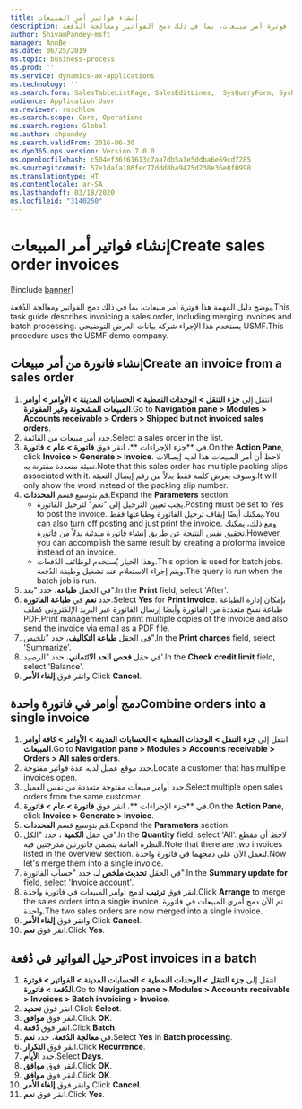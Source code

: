 ```yaml
---
title: إنشاء فواتير أمر المبيعات
description: يوضح دليل المهمة هذا فوترة أمر مبيعات، بما في ذلك دمج الفواتير ومعالجة الدُفعة.
author: ShivamPandey-msft
manager: AnnBe
ms.date: 06/25/2019
ms.topic: business-process
ms.prod: ''
ms.service: dynamics-ax-applications
ms.technology: ''
ms.search.form: SalesTableListPage, SalesEditLines,  SysQueryForm, SysRecurrence
audience: Application User
ms.reviewer: roschlom
ms.search.scope: Core, Operations
ms.search.region: Global
ms.author: shpandey
ms.search.validFrom: 2016-06-30
ms.dyn365.ops.version: Version 7.0.0
ms.openlocfilehash: c504ef36f61613c7aa7db5a1e5ddba6e69cd7285
ms.sourcegitcommit: 57e1dafa186fec77ddd8ba9425d238e36e0f0998
ms.translationtype: HT
ms.contentlocale: ar-SA
ms.lasthandoff: 03/18/2020
ms.locfileid: "3140250"
---
```

# <a name="create-sales-order-invoices"></a><span data-ttu-id="9e932-103">إنشاء فواتير أمر المبيعات</span><span class="sxs-lookup"><span data-stu-id="9e932-103">Create sales order invoices</span></span>

[!include [banner](../../includes/banner.md)]

<span data-ttu-id="9e932-104">يوضح دليل المهمة هذا فوترة أمر مبيعات، بما في ذلك دمج الفواتير ومعالجة الدُفعة.</span><span class="sxs-lookup"><span data-stu-id="9e932-104">This task guide describes invoicing a sales order, including merging invoices and batch processing.</span></span> <span data-ttu-id="9e932-105">يستخدم هذا الإجراء شركة بيانات العرض التوضيحي USMF.</span><span class="sxs-lookup"><span data-stu-id="9e932-105">This procedure uses the USMF demo company.</span></span>


## <a name="create-an-invoice-from-a-sales-order"></a><span data-ttu-id="9e932-106">إنشاء فاتورة من أمر مبيعات</span><span class="sxs-lookup"><span data-stu-id="9e932-106">Create an invoice from a sales order</span></span>
1. <span data-ttu-id="9e932-107">انتقل إلى **جزء التنقل > الوحدات النمطية > الحسابات المدينة > الأوامر > أوامر المبيعات المشحونة وغير المفوترة‬**.</span><span class="sxs-lookup"><span data-stu-id="9e932-107">Go to **Navigation pane > Modules > Accounts receivable > Orders > Shipped but not invoiced sales orders**.</span></span>
2. <span data-ttu-id="9e932-108">حدد أمر مبيعات من القائمة.</span><span class="sxs-lookup"><span data-stu-id="9e932-108">Select a sales order in the list.</span></span> 
3. <span data-ttu-id="9e932-109">في \*\*جزء الإجراءات \*\*، انقر فوق **فاتورة > عام > فاتورة**.</span><span class="sxs-lookup"><span data-stu-id="9e932-109">On the **Action Pane**, click **Invoice > Generate > Invoice**.</span></span> <span data-ttu-id="9e932-110">لاحظ أن أمر المبيعات هذا لديه إيصالات تعبئة متعددة مقترنة به.</span><span class="sxs-lookup"><span data-stu-id="9e932-110">Note that this sales order has multiple packing slips associated with it.</span></span> <span data-ttu-id="9e932-111">وسوف يعرض كلمة <multiple> فقط بدلاً من رقم إيصال التعبئة.</span><span class="sxs-lookup"><span data-stu-id="9e932-111">It will only show the word <multiple> instead of the packing slip number.</span></span>  
4. <span data-ttu-id="9e932-112">قم بتوسيع قسم **المحددات**.</span><span class="sxs-lookup"><span data-stu-id="9e932-112">Expand the **Parameters** section.</span></span>
    - <span data-ttu-id="9e932-113">يجب تعيين الترحيل إلى "نعم" لترحيل الفاتورة.</span><span class="sxs-lookup"><span data-stu-id="9e932-113">Posting must be set to Yes to post the invoice.</span></span> <span data-ttu-id="9e932-114">يمكنك أيضًا إيقاف ترحيل الفاتورة وطباعتها فقط.</span><span class="sxs-lookup"><span data-stu-id="9e932-114">You can also turn off posting and just print the invoice.</span></span> <span data-ttu-id="9e932-115">ومع ذلك، يمكنك تحقيق نفس النتيجة عن طريق إنشاء فاتورة مبدئية بدلاً من فاتورة.</span><span class="sxs-lookup"><span data-stu-id="9e932-115">However, you can accomplish the same result by creating a proforma invoice instead of an invoice.</span></span>  
    - <span data-ttu-id="9e932-116">وهذا الخيار يُستخدم لوظائف الدُفعات.</span><span class="sxs-lookup"><span data-stu-id="9e932-116">This option is used for batch jobs.</span></span> <span data-ttu-id="9e932-117">ويتم إجراء الاستعلام عند تشغيل وظيفة الدُفعة.</span><span class="sxs-lookup"><span data-stu-id="9e932-117">The query is run when the batch job is run.</span></span>
5. <span data-ttu-id="9e932-118">في الحقل **طباعة**، حدد "بعد".</span><span class="sxs-lookup"><span data-stu-id="9e932-118">In the **Print** field, select 'After'.</span></span>
6. <span data-ttu-id="9e932-119">حدد **نعم** في **طباعة الفاتورة**.</span><span class="sxs-lookup"><span data-stu-id="9e932-119">Select **Yes** for **Print invoice**.</span></span> <span data-ttu-id="9e932-120">بإمكان إدارة الطباعة‬ طباعة نسخ متعددة من الفاتورة وأيضًا إرسال الفاتورة عبر البريد الإلكتروني كملف PDF.</span><span class="sxs-lookup"><span data-stu-id="9e932-120">Print management can print  multiple copies of the invoice and also send the invoice via email as a PDF file.</span></span>  
7. <span data-ttu-id="9e932-121">في الحقل **طباعة التكاليف**، حدد "تلخيص‬".</span><span class="sxs-lookup"><span data-stu-id="9e932-121">In the **Print charges** field, select 'Summarize'.</span></span>
8. <span data-ttu-id="9e932-122">في حقل **فحص الحد الائتماني‬**، حدد "الرصيد'.</span><span class="sxs-lookup"><span data-stu-id="9e932-122">In the **Check credit limit** field, select 'Balance'.</span></span>
9. <span data-ttu-id="9e932-123">وانقر فوق **إلغاء الأمر**.</span><span class="sxs-lookup"><span data-stu-id="9e932-123">Click **Cancel**.</span></span>

## <a name="combine-orders-into-a-single-invoice"></a><span data-ttu-id="9e932-124">دمج أوامر في فاتورة واحدة</span><span class="sxs-lookup"><span data-stu-id="9e932-124">Combine orders into a single invoice</span></span>
1. <span data-ttu-id="9e932-125">انتقل إلى **جزء التنقل > الوحدات النمطية > الحسابات المدينة > الأوامر > كافة أوامر المبيعات**.</span><span class="sxs-lookup"><span data-stu-id="9e932-125">Go to **Navigation pane > Modules > Accounts receivable > Orders > All sales orders**.</span></span>
2. <span data-ttu-id="9e932-126">حدد موقع عميل لديه عدة فواتير مفتوحة.</span><span class="sxs-lookup"><span data-stu-id="9e932-126">Locate a customer that has multiple invoices open.</span></span>
3. <span data-ttu-id="9e932-127">حدد أوامر مبيعات مفتوحة متعددة من نفس العميل.</span><span class="sxs-lookup"><span data-stu-id="9e932-127">Select multiple open sales orders from the same customer.</span></span>
4. <span data-ttu-id="9e932-128">في \*\*جزء الإجراءات \*\*، انقر فوق **فاتورة > عام > فاتورة**.</span><span class="sxs-lookup"><span data-stu-id="9e932-128">On the **Action Pane**, click **Invoice > Generate > Invoice**.</span></span>
5. <span data-ttu-id="9e932-129">قم بتوسيع قسم **المحددات**.</span><span class="sxs-lookup"><span data-stu-id="9e932-129">Expand the **Parameters** section.</span></span>
6. <span data-ttu-id="9e932-130">في حقل **الكمية** ، حدد "الكل".</span><span class="sxs-lookup"><span data-stu-id="9e932-130">In the **Quantity** field, select 'All'.</span></span> <span data-ttu-id="9e932-131">لاحظ أن مقطع النظرة العامة يتضمن فاتورتين مدرجتين فيه.</span><span class="sxs-lookup"><span data-stu-id="9e932-131">Note that there are two invoices listed in the overview section.</span></span> <span data-ttu-id="9e932-132">لنعمل الآن على دمجهما في فاتورة واحدة.</span><span class="sxs-lookup"><span data-stu-id="9e932-132">Now let's merge them into a single invoice.</span></span>  
7. <span data-ttu-id="9e932-133">في الحقل **تحديث ملخص لـ‬**، حدد "حساب الفاتورة".</span><span class="sxs-lookup"><span data-stu-id="9e932-133">In the **Summary update for** field, select 'Invoice account'.</span></span>
8. <span data-ttu-id="9e932-134">انقر فوق **ترتيب** لدمج أوامر المبيعات في فاتورة واحدة.</span><span class="sxs-lookup"><span data-stu-id="9e932-134">Click **Arrange** to merge the sales orders into a single invoice.</span></span> <span data-ttu-id="9e932-135">تم الآن دمج أمري المبيعات في فاتورة واحدة.</span><span class="sxs-lookup"><span data-stu-id="9e932-135">The two sales orders are now merged into a single invoice.</span></span>   
9. <span data-ttu-id="9e932-136">وانقر فوق **إلغاء الأمر**.</span><span class="sxs-lookup"><span data-stu-id="9e932-136">Click **Cancel**.</span></span>
10. <span data-ttu-id="9e932-137">انقر فوق **نعم**.</span><span class="sxs-lookup"><span data-stu-id="9e932-137">Click **Yes**.</span></span>

## <a name="post-invoices-in-a-batch"></a><span data-ttu-id="9e932-138">ترحيل الفواتير في دُفعة</span><span class="sxs-lookup"><span data-stu-id="9e932-138">Post invoices in a batch</span></span>
1. <span data-ttu-id="9e932-139">انتقل إلى **جزء التنقل > الوحدات النمطية > الحسابات المدينة > الفواتير > فوترة الدُفعة‬ > فاتورة‬**.</span><span class="sxs-lookup"><span data-stu-id="9e932-139">Go to **Navigation pane > Modules > Accounts receivable > Invoices > Batch invoicing > Invoice**.</span></span>
2. <span data-ttu-id="9e932-140">انقر فوق **تحديد**.</span><span class="sxs-lookup"><span data-stu-id="9e932-140">Click **Select**.</span></span>
3. <span data-ttu-id="9e932-141">انقر فوق **موافق**.</span><span class="sxs-lookup"><span data-stu-id="9e932-141">Click **OK**.</span></span>
4. <span data-ttu-id="9e932-142">انقر فوق **دُفعة**.</span><span class="sxs-lookup"><span data-stu-id="9e932-142">Click **Batch**.</span></span>
5. <span data-ttu-id="9e932-143">في **معالجة الدُفعة**، حدد **نعم**.</span><span class="sxs-lookup"><span data-stu-id="9e932-143">Select **Yes** in **Batch processing**.</span></span>
6. <span data-ttu-id="9e932-144">انقر فوق **التكرار**.</span><span class="sxs-lookup"><span data-stu-id="9e932-144">Click **Recurrence**.</span></span>
7. <span data-ttu-id="9e932-145">حدد **الأيام‬**.</span><span class="sxs-lookup"><span data-stu-id="9e932-145">Select **Days**.</span></span>
8. <span data-ttu-id="9e932-146">انقر فوق **موافق**.</span><span class="sxs-lookup"><span data-stu-id="9e932-146">Click **OK**.</span></span>
9. <span data-ttu-id="9e932-147">انقر فوق **موافق**.</span><span class="sxs-lookup"><span data-stu-id="9e932-147">Click **OK**.</span></span>
10. <span data-ttu-id="9e932-148">وانقر فوق **إلغاء الأمر**.</span><span class="sxs-lookup"><span data-stu-id="9e932-148">Click **Cancel**.</span></span>
11. <span data-ttu-id="9e932-149">انقر فوق **نعم**.</span><span class="sxs-lookup"><span data-stu-id="9e932-149">Click **Yes**.</span></span>

